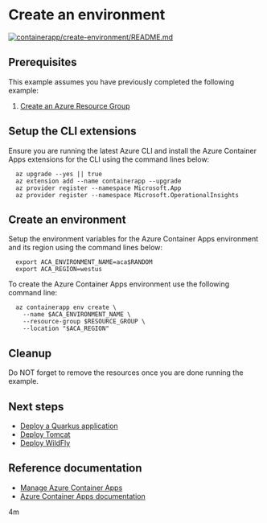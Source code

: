 # Create an environment

[![containerapp/create-environment/README.md](https://github.com/Azure-Samples/java-on-azure-examples/actions/workflows/containerapp_create-environment_README_md.yml/badge.svg)](https://github.com/Azure-Samples/java-on-azure-examples/actions/workflows/containerapp_create-environment_README_md.yml)

## Prerequisites

This example assumes you have previously completed the following example:

1. [Create an Azure Resource Group](../../group/create/README.md)

## Setup the CLI extensions

<!-- workflow.cron(0 0 * * 4) -->
<!-- workflow.include(../../group/create/README.md) -->

Ensure you are running the latest Azure CLI and install the Azure Container
Apps extensions for the CLI using the command lines below:

```shell
  az upgrade --yes || true
  az extension add --name containerapp --upgrade
  az provider register --namespace Microsoft.App
  az provider register --namespace Microsoft.OperationalInsights
```

## Create an environment

Setup the environment variables for the Azure Container Apps environment and its
region using the command lines below:

<!-- workflow.skip() -->
```shell
  export ACA_ENVIRONMENT_NAME=aca$RANDOM
  export ACA_REGION=westus
```

<!-- workflow.run()

  if [[ -z $ACA_ENVIRONMENT_NAME ]]; then
    export ACA_ENVIRONMENT_NAME=aca$RANDOM
    export ACA_REGION=westus
  fi

  -->

To create the Azure Container Apps environment use the following command line:

```shell
  az containerapp env create \
    --name $ACA_ENVIRONMENT_NAME \
    --resource-group $RESOURCE_GROUP \
    --location "$ACA_REGION"
```

<!-- workflow.directOnly()

  sleep 60
  export RESULT=$(az containerapp env show --name $ACA_ENVIRONMENT_NAME --resource-group $RESOURCE_GROUP --output tsv --query properties.provisioningState)
  az group delete --name $RESOURCE_GROUP --yes || true
  if [[ "$RESULT" != Succeeded ]]; then
    echo "Azure Container Apps environment $ACA_ENVIRONMENT_NAME was not provisioned properly"
    exit 1
  fi

  -->

## Cleanup

Do NOT forget to remove the resources once you are done running the example.

## Next steps

* [Deploy a Quarkus application](../quarkus/README.md)
* [Deploy Tomcat](../tomcat/README.md)
* [Deploy WildFly](../wildfly/README.md)

## Reference documentation

* [Manage Azure Container Apps](https://docs.microsoft.com/cli/azure/containerapp)
* [Azure Container Apps documentation](https://docs.microsoft.com/azure/container-apps)

4m
